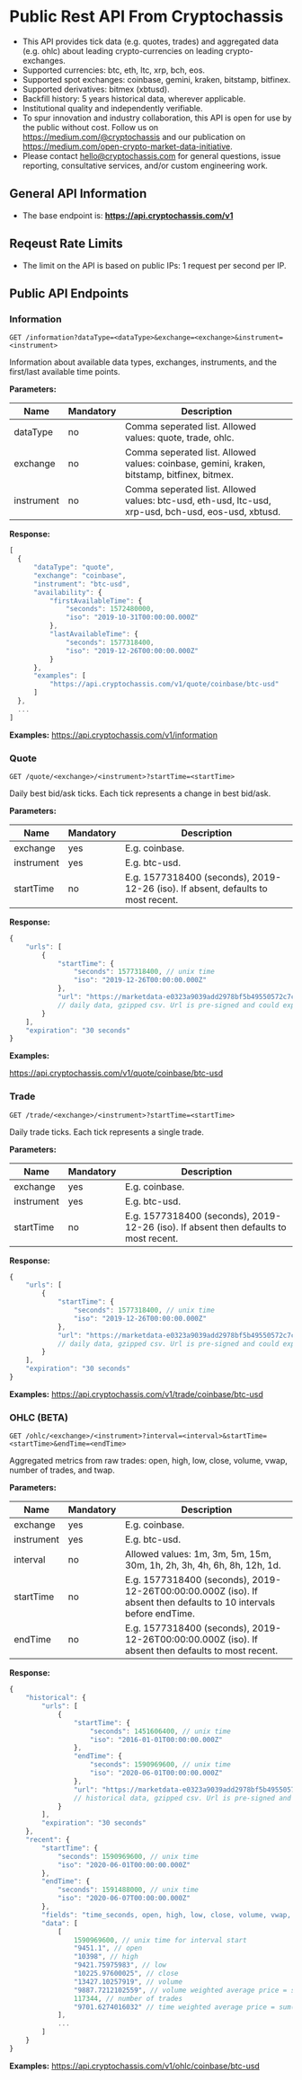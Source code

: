 # Public Rest API From Cryptochassis
* This API provides tick data (e.g. quotes, trades) and aggregated data (e.g. ohlc) about leading crypto-currencies on leading crypto-exchanges.
* Supported currencies: btc, eth, ltc, xrp, bch, eos.
* Supported spot exchanges: coinbase, gemini, kraken, bitstamp, bitfinex.
* Supported derivatives: bitmex (xbtusd).
* Backfill history: 5 years historical data, wherever applicable.
* Institutional quality and independently verifiable.
* To spur innovation and industry collaboration, this API is open for use by the public without cost. Follow us on https://medium.com/@cryptochassis and our publication on https://medium.com/open-crypto-market-data-initiative.
* Please contact hello@cryptochassis.com for general questions, issue reporting, consultative services, and/or custom engineering work.

## General API Information
* The base endpoint is: **https://api.cryptochassis.com/v1**

## Reqeust Rate Limits
* The limit on the API is based on public IPs: 1 request per second per IP.

## Public API Endpoints

### Information
```
GET /information?dataType=<dataType>&exchange=<exchange>&instrument=<instrument>
```
Information about available data types, exchanges, instruments, and the first/last available time points.

**Parameters:**

Name | Mandatory | Description
------------ | ------------ | ------------
dataType | no | Comma seperated list. Allowed values: quote, trade, ohlc.
exchange | no | Comma seperated list. Allowed values: coinbase, gemini, kraken, bitstamp, bitfinex, bitmex.
instrument | no | Comma seperated list. Allowed values: btc-usd, eth-usd, ltc-usd, xrp-usd, bch-usd, eos-usd, xbtusd.

**Response:**
```javascript
[
  {
      "dataType": "quote",
      "exchange": "coinbase",
      "instrument": "btc-usd",
      "availability": {
          "firstAvailableTime": {
              "seconds": 1572480000,
              "iso": "2019-10-31T00:00:00.000Z"
          },
          "lastAvailableTime": {
              "seconds": 1577318400,
              "iso": "2019-12-26T00:00:00.000Z"
          }
      },
      "examples": [
          "https://api.cryptochassis.com/v1/quote/coinbase/btc-usd"
      ]
  },
  ...
]
```

**Examples:**
https://api.cryptochassis.com/v1/information

### Quote
```
GET /quote/<exchange>/<instrument>?startTime=<startTime>
```
Daily best bid/ask ticks. Each tick represents a change in best bid/ask.

**Parameters:**

Name | Mandatory | Description
------------ | ------------ | ------------
exchange | yes | E.g. coinbase.
instrument | yes | E.g. btc-usd.
startTime | no | E.g. 1577318400 (seconds), 2019-12-26 (iso). If absent, defaults to most recent.

**Response:**
```javascript
{
    "urls": [
        {
            "startTime": {
                "seconds": 1577318400, // unix time
                "iso": "2019-12-26T00:00:00.000Z"
            },
            "url": "https://marketdata-e0323a9039add2978bf5b49550572c7c.s3.amazonaws.com/quote/gemini/btc_usd/1577318400.csv.gzip?AWSAccessKeyId=AKIATPNB7YZIUQR3JVNF&Expires=1577485954&Signature=JOwv%2FoenoIhHVx6nyuGY1R%2FHbHM%3D"
            // daily data, gzipped csv. Url is pre-signed and could expire.
        }
    ],
    "expiration": "30 seconds"
}
```

**Examples:**

https://api.cryptochassis.com/v1/quote/coinbase/btc-usd

### Trade
```
GET /trade/<exchange>/<instrument>?startTime=<startTime>
```
Daily trade ticks. Each tick represents a single trade.

**Parameters:**

Name | Mandatory | Description
------------ | ------------ | ------------
exchange | yes | E.g. coinbase.
instrument | yes | E.g. btc-usd.
startTime | no | E.g. 1577318400 (seconds), 2019-12-26 (iso). If absent then defaults to most recent.

**Response:**
```javascript
{
    "urls": [
        {
            "startTime": {
                "seconds": 1577318400, // unix time
                "iso": "2019-12-26T00:00:00.000Z"
            },
            "url": "https://marketdata-e0323a9039add2978bf5b49550572c7c.s3.amazonaws.com/trade/coinbase/btc_usd/1577318400.csv.gzip?AWSAccessKeyId=AKIATPNB7YZIUQR3JVNF&Expires=1577486042&Signature=jQ9Vya3X9yBc7x26MyWhRKdKEdI%3D"
            // daily data, gzipped csv. Url is pre-signed and could expire.
        }
    ],
    "expiration": "30 seconds"
}
```

**Examples:**
https://api.cryptochassis.com/v1/trade/coinbase/btc-usd

### OHLC (BETA)
```
GET /ohlc/<exchange>/<instrument>?interval=<interval>&startTime=<startTime>&endTime=<endTime>
```
Aggregated metrics from raw trades: open, high, low, close, volume, vwap, number of trades, and twap.

**Parameters:**

Name | Mandatory | Description
------------ | ------------ | ------------
exchange | yes | E.g. coinbase.
instrument | yes | E.g. btc-usd.
interval | no | Allowed values: 1m, 3m, 5m, 15m, 30m, 1h, 2h, 3h, 4h, 6h, 8h, 12h, 1d.
startTime | no | E.g. 1577318400 (seconds), 2019-12-26T00:00:00.000Z (iso). If absent then defaults to 10 intervals before endTime.
endTime | no | E.g. 1577318400 (seconds), 2019-12-26T00:00:00.000Z (iso). If absent then defaults to most recent.

**Response:**
```javascript
{
    "historical": {
        "urls": [
            {
                "startTime": {
                    "seconds": 1451606400, // unix time
                    "iso": "2016-01-01T00:00:00.000Z"
                },
                "endTime": {
                    "seconds": 1590969600, // unix time
                    "iso": "2020-06-01T00:00:00.000Z"
                },
                "url": "https://marketdata-e0323a9039add2978bf5b49550572c7c.s3.amazonaws.com/ohlc/1440/bitfinex/btc_usd/historical.csv.gz?AWSAccessKeyId=AKIATPNB7YZIUQR3JVNF&Expires=1593483130&Signature=KQMy29T5sVP7v2TUjXr9IOrhba0%3D"
                // historical data, gzipped csv. Url is pre-signed and could expire.
            }
        ],
        "expiration": "30 seconds"
    },
    "recent": {
        "startTime": {
            "seconds": 1590969600, // unix time
            "iso": "2020-06-01T00:00:00.000Z"
        },
        "endTime": {
            "seconds": 1591488000, // unix time
            "iso": "2020-06-07T00:00:00.000Z"
        },
        "fields": "time_seconds, open, high, low, close, volume, vwap, number_of_trades, twap",
        "data": [
            [
                1590969600, // unix time for interval start
                "9451.1", // open
                "10398", // high
                "9421.75975983", // low
                "10225.97600025", // close
                "13427.10257919", // volume
                "9887.7212102559", // volume weighted average price = sum(tick_price * tick_volume) / volume
                117344, // number of trades
                "9701.6274016032" // time weighted average price = sum(tick_price) / number_of_trades
            ],
            ...
        ]
    }
}
```

**Examples:**
https://api.cryptochassis.com/v1/ohlc/coinbase/btc-usd
